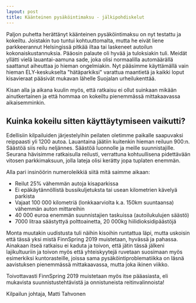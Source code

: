 ```yaml
---
layout: post
title: Käänteinen pysäköintimaksu - jälkipohdiskelut
---
```


Paljon puhetta herättänyt käänteinen pysäköintimaksu on nyt testattu ja kokeiltu. Joistakin tuo tuntui kohtuuttomalta, mutta he eivät liene parkkeerannut Helsingissä pitkää iltaa tai laskeneet autoilun kokonaiskustannuksia. Pääosin palaute oli hyvää ja tuloksiakin tuli. Meidät yllätti vielä lauantai-aamuna sade, joka olisi normaalilla automäärällä saattanut aiheuttaa jo hieman ongelmiakin. Nyt pääsimme käyttämällä vain hieman ELY-keskukselta "hätäparkiksi" varattua maantietä ja kaikki loput kisavieraat pääsivät mukavan lähelle Suojalan urheilukenttää.

Kisan alla ja aikana kuulin myös, että ratkaisu ei ollut suinkaan mikään ainutkertainen ja että hommaa on kokeiltu pienemmässä mittakaavassa aikaisemminkin.

## Kuinka kokeilu sitten käyttäytymiseen vaikutti?

Edellisiin kilpailuiden järjestelyihin peilaten oletimme paikalle saapuvaksi reippaasti yli 1200 autoa. Lauantaina jäätiin kuitenkin hieman reiluun 900:n. Säästöä siis reilu neljännes. Säästöä luonnolle ja meille suunnistajille. Seurana hävisimme ratkaisulla reilusti, verrattuna kohtuullisena pidettävään vitosen parkkimaksuun, jolla lateja olisi kerätty jopa tuplaten enemmän. 

Alla pari insinöörin numeroleikkiä siitä mitä saimme aikaan:

 * Reilut 25% vähemmän autoja kisaparkissa
 * Ei epäkäytännöllistä bussikuljetuksta tai usean kilometrien kävelyä parkista
 * Vajaat 100 000 kilometriä (lonkkaarviolta k.a. 150km suuntaansa) vähemmän auton mittareihin
 * 40 000 euroa enemmän suunnistajien taskuissa (autoilukulujen säästö)
 * 7000 litraa säästyttyä polttoainetta, 20 000kg hiilidioksidipäästöjä

Monta muutakin uudistusta tuli näihin kisoihin runtattua läpi, mutta uskoisin että tässä yksi mistä FinnSpring 2019 muistetaan, hyvässä ja pahassa. Ainakaan itseä ratkaisu ei kaduta ja toivon, että jätin tässä jälkeni lajikultuuriin ja toivon myös että yhteiskyytejä ruvetaan suosimaan myös esimerkiksi kuntorasteille, joissa sama pysäköintiproblematiikka on läsnä aavistuksen pienemmässä mittakaavassa, mutta joka ikinen viikko.

Toivottavasti FinnSpring 2019 muistetaan myös itse pääasiasta, eli mukavista suunnistustehtävistä ja onnistuneista reitinvalinnoista!

Kilpailun johtaja,
Matti Tahvonen
